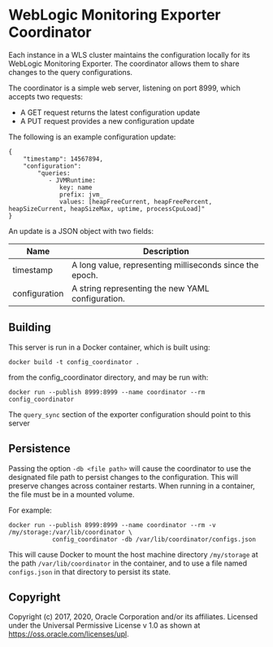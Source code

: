 WebLogic Monitoring Exporter Coordinator
=====

Each instance in a WLS cluster maintains the configuration locally for its
WebLogic Monitoring Exporter. The coordinator allows them to share
changes to the query configurations.

The coordinator is a simple web server, listening on port 8999, which accepts two requests:
- A GET request returns the latest configuration update
- A PUT request provides a new configuration update

The following is an example configuration update:
```
{
    "timestamp": 14567894,
    "configuration":
        "queries:
           - JVMRuntime:
              key: name
              prefix: jvm_
              values: [heapFreeCurrent, heapFreePercent, heapSizeCurrent, heapSizeMax, uptime, processCpuLoad]"
}
```
An update is a JSON object with two fields:

| Name | Description |
| --- | --- |
| timestamp | A long value, representing milliseconds since the epoch. |
| configuration | A string representing the new YAML configuration. |

## Building

This server is run in a Docker container, which is built using:

`docker build -t config_coordinator .`

from the config_coordinator directory, and may be run with:

`docker run --publish 8999:8999 --name coordinator --rm config_coordinator`

The `query_sync` section of the exporter configuration should point to this server

## Persistence

Passing the option `-db <file path>` will cause the coordinator to use the designated file path to persist changes
to the configuration. This will preserve changes across container restarts. When running in a container, the file
must be in a mounted volume.

For example:

```
docker run --publish 8999:8999 --name coordinator --rm -v /my/storage:/var/lib/coordinator \
            config_coordinator -db /var/lib/coordinator/configs.json
```

 This will cause Docker to mount the host machine directory `/my/storage` at the path `/var/lib/coordinator`
 in the container, and to use a file named `configs.json` in that directory to persist its state.

 ## Copyright

 Copyright (c) 2017, 2020, Oracle Corporation and/or its affiliates.
 Licensed under the Universal Permissive License v 1.0 as shown at https://oss.oracle.com/licenses/upl.
